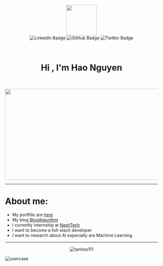 <div id="header" align="center">
  <img src="https://media.giphy.com/media/i1JHRZSXO9LZZDHqii/giphy.gif" width="100"/>
  <div id="badges">
    <img src="https://img.shields.io/badge/LinkedIn-blue?style=for-the-badge&logo=linkedin&logoColor=white" alt="LinkedIn Badge"/>
    <img src="https://img.shields.io/badge/Github-white?style=for-the-badge&logo=github&logoColor=black" alt="GitHub Badge"/>
    <img src="https://img.shields.io/badge/Twitter-blue?style=for-the-badge&logo=twitter&logoColor=white" alt="Twitter Badge"/>
    </div>
    <br></br>
    <h1 align="center">Hi , I'm Hao Nguyen</h1>
    <br></br>
    <img src="https://media.giphy.com/media/ZgTR3UQ9XAWDvqy9jv/giphy.gif" width="600" height="300">
</div>

***
# About me:
- My portfilio are [here](www.com....) 
- My blog [BlogAlgorithm](www.dbdj)
- I currently internship at [NashTech](www.facebook.com)
- I want to become a full-stack developer
- I want to research about AI especially are Machine Learning
***

<div id="body" align="center">
    <p><img align="center" src="https://github-readme-streak-stats.herokuapp.com/?user=tanhao111&" alt="tanhao111" /></p>
</div>



![usercase](https://user-images.githubusercontent.com/101847895/174121088-35fc00d5-b8be-4208-ac92-deb9b18d4482.png)
